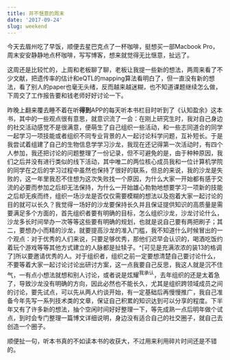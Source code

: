 ```yaml
---
title: 并不惬意的周末
date: '2017-09-24'
slug: weekend
---
```

今天去眉州吃了早饭，顺便去星巴克点了一杯咖啡，挺想买一部Macbook Pro，周末安安静静地点杯咖啡，写写博客，想来就觉得无比惬意，扯远了。

这周还是比较忙的，上周和老板聊了聊，老板让我提一些新的想法，两周来看了不少文献，把遗传率的估计和eQTL的mapping算法看明白了，但一直没有新的想法，看了别人的paper也毫无头绪，反而越来越迷糊，也不知道课题继续怎么做，下周交了工作报告要和钱老师好好讨论一下。

昨晚上翻来覆去睡不着在听**得到**APP的每天听本书栏目时听到了《认知盈余》这本书，其中的一些观点很有意思，就意识流了一会：在刚上研究生时，我对自己身边的社交活动感觉不是很满意，便萌生了自己组织一些活动，和一些志同道合的同学一起学习一项技能或者组织不同专业背景的人一起讨论科学问题，互补短长。于是我尝试着组建了自己的生物信息学学习沙龙，我现在还记得第一次活动时，有四个人参加，我还把讨论的问题整理了一份记录，但不可避免的是，由于种种原因，我们之后并没有进行类似的线下活动，其中唯二的两位核心成员我和一位计算机学院的同学在之后的学习过程中虽然也保持了很好的联系，但总的来说，我的沙龙是失败的，这一年里我忍不住想为这次失败找一个原因，为什么大家一开始都有感于交流的必要而参加之后却无法保持，为什么一开始雄心勃勃地想要学习一项新的技能之后却无疾而终，组织一场沙龙是否仅仅需要模糊的想法以及抱着大家一起讨论的目的就可以长久？我觉得一场好的沙龙要保持长久并且保证提供知识的高质量是需要满足多个方面的，首先组织者要有明确的目标，怎么组织沙龙，沙龙讨论什么，沙龙多长时间举办一次等等这些要有明确的规划，也就是说自己要有两把刷子；其二，要想办小而精的沙龙，就要提高沙龙的准入门槛，我不知道什么时候冒出的一个观点：对于优秀的人们来说，只要足够优秀，那他们迟早会认识的，喝酒吃饭约着玩个游戏等等其他方式建立的人脉都是扯犊子。^[可见是充满浓浓的装13的格调了]所以要邀请优秀的人。对于组织者，组织之前一定要想清楚自己要讨论什么，不要等着大家一起讨论讨论出研讨方案，这一点我要自己反思，我这人就是沉不住气，一有点小想法就想和别人讨论，或者说是炫耀<sup>我承认</sup>，去年组织的还是太着急了，导致沙龙没有明确的方向，因此必然也不能长久，尤其是组织跨领域成员之间的讨论，要先试点，可以先从两人约谈开始，有一定基础后再慢慢推广，我自己准备今年先写一系列技术类的文章，保证自己积累的知识达到可以分享的程度。下半年又有了许多新的想法，抽个空闲时间好好整理一下，等先成熟一点后明年做个试点，到时会专门整理一篇博文详细说明，身边没有适合自己的社交圈子，就自己去创造一个圈子。

顺便扯一句，听本书真的不如读本书的收获大，不过用来利用碎片时间还是不错的。
